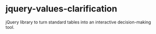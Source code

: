 jquery-values-clarification
===========================

jQuery library to turn standard tables into an interactive decision-making tool.
